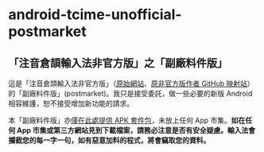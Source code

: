 # android-tcime-unofficial-postmarket

## 「注音倉頡輸入法非官方版」之「副廠料件版」

這是「注音倉頡輸入法非官方版」（[原始網站](https://code.google.com/archive/p/android-tcime-unofficial/)、[原非官方版作者 GitHub 映射站](https://github.com/scribetw/android-tcime-unofficial)）的「副廠料件版」(postmarket)。我只是接受委託，做一些必要的新版 Android 相容維護，恕不接受增加新功能的請求。

本「副廠料件版」亦[僅在此處提供 APK 套件包](https://github.com/hiroshiyui/android-tcime-unofficial-postmarket/releases)，未放上任何 App 市集。**如在任何 App 市集或第三方網站見到下載檔案，請務必注意是否有安全疑慮。輸入法會攔截您的每一字一句，如有惡意加料的程式，將會竊取您的資料。**
